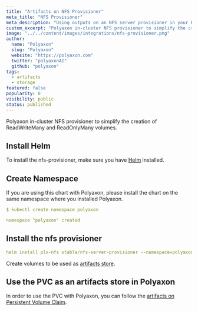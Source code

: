 ```yaml
---
title: "Artifacts on NFS Provisioner"
meta_title: "NFS Provisioner"
meta_description: "Using outputs on an NFS server provisioner in your Polyaxon experiments and jobs. This integration simplifies the creation of ReadWriteMany and ReadOnlyMany volumes."
custom_excerpt: "Polyaxon in-cluster NFS provisioner to simplify the creation of ReadWriteMany and ReadOnlyMany volumes."
image: "../../content/images/integrations/nfs-provisioner.png"
author:
  name: "Polyaxon"
  slug: "Polyaxon"
  website: "https://polyaxon.com"
  twitter: "polyaxonAI"
  github: "polyaxon"
tags: 
  - artifacts
  - storage
featured: false
popularity: 0
visibility: public
status: published
---
```


Polyaxon in-cluster NFS provisioner to simplify the creation of ReadWriteMany and ReadOnlyMany volumes.


## Install Helm

To install the nfs-provisioner, make sure you have [Helm](https://helm.sh/docs/intro/install/) installed.


## Create Namespace

If you are using this chart with Polyaxon, please install the chart on the same namespace where you installed Polyaxon.

```yaml
$ kubectl create namespace polyaxon

namespace "polyaxon" created
```

## Install the nfs provisioner

```yaml
helm install plx-nfs stable/nfs-server-provisioner --namespace=polyaxon
```

Create volumes to be used as [artifacts store](https://github.com/helm/charts/tree/master/stable/nfs-server-provisioner#recommended-persistence-configuration-examples).

## Use the PVC as an artifacts store in Polyaxon

In order to use the PVC with Polyaxon, you can follow the [artifacts on Persistent Volume Claim](/integrations/data-on-pvc/).
